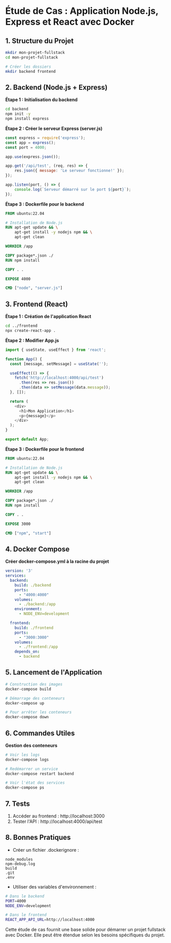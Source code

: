 # Étude de Cas : Application Node.js, Express et React avec Docker

## 1. Structure du Projet

```bash
mkdir mon-projet-fullstack
cd mon-projet-fullstack

# Créer les dossiers
mkdir backend frontend
```

## 2. Backend (Node.js + Express)

**Étape 1 : Initialisation du backend**
```bash
cd backend
npm init -y
npm install express
```

**Étape 2 : Créer le serveur Express (server.js)**
```javascript
const express = require('express');
const app = express();
const port = 4000;

app.use(express.json());

app.get('/api/test', (req, res) => {
    res.json({ message: 'Le serveur fonctionne!' });
});

app.listen(port, () => {
    console.log(`Serveur démarré sur le port ${port}`);
});
```

**Étape 3 : Dockerfile pour le backend**
```dockerfile
FROM ubuntu:22.04

# Installation de Node.js
RUN apt-get update && \
    apt-get install -y nodejs npm && \
    apt-get clean

WORKDIR /app

COPY package*.json ./
RUN npm install

COPY . .

EXPOSE 4000

CMD ["node", "server.js"]
```

## 3. Frontend (React)

**Étape 1 : Création de l'application React**
```bash
cd ../frontend
npx create-react-app .
```

**Étape 2 : Modifier App.js**
```javascript
import { useState, useEffect } from 'react';

function App() {
  const [message, setMessage] = useState('');

  useEffect(() => {
    fetch('http://localhost:4000/api/test')
      .then(res => res.json())
      .then(data => setMessage(data.message));
  }, []);

  return (
    <div>
      <h1>Mon Application</h1>
      <p>{message}</p>
    </div>
  );
}

export default App;
```

**Étape 3 : Dockerfile pour le frontend**
```dockerfile
FROM ubuntu:22.04

# Installation de Node.js
RUN apt-get update && \
    apt-get install -y nodejs npm && \
    apt-get clean

WORKDIR /app

COPY package*.json ./
RUN npm install

COPY . .

EXPOSE 3000

CMD ["npm", "start"]
```

## 4. Docker Compose

**Créer docker-compose.yml à la racine du projet**
```yaml
version: '3'
services:
  backend:
    build: ./backend
    ports:
      - "4000:4000"
    volumes:
      - ./backend:/app
    environment:
      - NODE_ENV=development

  frontend:
    build: ./frontend
    ports:
      - "3000:3000"
    volumes:
      - ./frontend:/app
    depends_on:
      - backend
```

## 5. Lancement de l'Application

```bash
# Construction des images
docker-compose build

# Démarrage des conteneurs
docker-compose up

# Pour arrêter les conteneurs
docker-compose down
```

## 6. Commandes Utiles

**Gestion des conteneurs**
```bash
# Voir les logs
docker-compose logs

# Redémarrer un service
docker-compose restart backend

# Voir l'état des services
docker-compose ps
```

## 7. Tests

1. Accéder au frontend : http://localhost:3000
2. Tester l'API : http://localhost:4000/api/test

## 8. Bonnes Pratiques

- Créer un fichier .dockerignore :
```
node_modules
npm-debug.log
build
.git
.env
```

- Utiliser des variables d'environnement :
```bash
# Dans le backend
PORT=4000
NODE_ENV=development

# Dans le frontend
REACT_APP_API_URL=http://localhost:4000
```

Cette étude de cas fournit une base solide pour démarrer un projet fullstack avec Docker. Elle peut être étendue selon les besoins spécifiques du projet.

